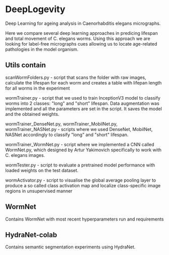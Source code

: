 # DeepLogevity
Deep Learning for ageing analysis in Caenorhabditis elegans micrographs.

Here we compare several deep learning approaches in predicing lifespan and total movement of C. elegans worms. Using this approach we are looking for label-free micrographs cues allowing us to locate age-related pathologies in the model organism.

## Utils contain
scanWormFolders.py - script that scans the folder with raw images, calculate the lifespan for each worm and creates a table with lifepan length for all worms in the experiment

wormTrainer.py - script that we used to train InceptionV3 model to classify worms into 2 classes: "long" and "short" lifespan. Data augmentation was implemented and all the parameters are set in the script. It saves the model and the obtained weights.

wormTrainer_DenseNet.py, wormTrainer_MobilNet.py, wormTrainer_NASNet.py - scripts where we used DenseNet, MobilNet, NASNet accordingly to classify "long" and "short" lifespan.

wormTrainer_WormNet.py - script where we implemented a CNN called WormNet.py, which designed by Artur Yakimovich specifically to work with C. elegans images.

wormTester.py - script to evaluate a pretrained model performance with loaded weights on the test dataset.

wormActivator.py - script to visualise the global average pooling layer to  produce a so called class activation map and localize class-specific image regions in unsupervised manner

## WormNet

Contains WormNet with most recent hyperparameters run and requirements

## HydraNet-colab

Contains semantic segmentation experiments using HydraNet.
